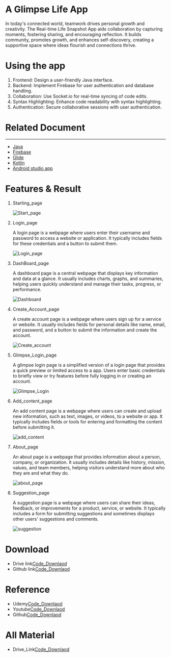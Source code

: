 <h1>A Glimpse Life App</h1>
<p>In today's connected world, teamwork drives personal growth and creativity. The Real-time Life Snapshot App aids collaboration by capturing moments, fostering sharing, and encouraging reflection. It builds community, promotes growth, and enhances self-discovery, creating a supportive space where ideas flourish and connections thrive.</p>
<h1>Using the app</h1>
<ol>
  <li>Frontend: Design a user-friendly Java interface.</li>
  <li>Backend: Implement Firebase for user authentication and database handling.</li>
  <li>Collaboration: Use Socket.io for real-time syncing of code edits.</li>
  <li>Syntax Highlighting: Enhance code readability with syntax highlighting.</li>
  <li>Authentication: Secure collaborative sessions with user authentication.</li>
</ol>
<h1>Related Document</h1>
<hr>
<ul>
  <li><a href="https://dev.java/learn/">Java</a></li>
  <li><a href="https://firebase.google.com/docs">Firebase</a></li>
  <li><a href="https://www.glideapps.com/docs">Glide</a></li>
  <li><a href="https://kotlinlang.org/docs/android-overview.html">Kotlin</a></li>
  <li><a href=https://developer.android.com/reference/org/w3c/dom/Document">Android studio app</a></li>
</ul>
<h1>Features & Result</h1>  
  <ol>
    <li>Starting_page</li>

  
  ![Start_page](https://github.com/Bittu-kumar2003/A_Glimpse_Life_App/assets/109884531/055e1f4c-494d-404d-a5d6-9b226ecb8732)

   <li>Login_page</li>
   <p>A login page is a webpage where users enter their username and password to access a website or application. It typically includes fields for these credentials and a button to submit them.</p>

   ![Login_page](https://github.com/Bittu-kumar2003/A_Glimpse_Life_App/assets/109884531/236dbcc8-fa40-4f94-8cee-02a3b4a7a07c)

   <li>DashBoard_page</li>
   <p>A dashboard page is a central webpage that displays key information and data at a glance. It usually includes charts, graphs, and summaries, helping users quickly understand and manage their tasks, progress, or performance.</p>

   ![Dashboard](https://github.com/Bittu-kumar2003/A_Glimpse_Life_App/assets/109884531/b0f6e8d0-754b-48bf-bba3-03cb9b75507b)

   <li>Create_Account_page</li>
   <p>A create account page is a webpage where users sign up for a service or website. It usually includes fields for personal details like name, email, and password, and a button to submit the information and create the account.</p>

   ![Create_account](https://github.com/Bittu-kumar2003/A_Glimpse_Life_App/assets/109884531/ee27c4ad-0e88-4f9a-8f74-6f804c14aaa7)
    <li>Glimpse_Login_page</li>
    <p>A glimpse login page is a simplified version of a login page that provides a quick preview or limited access to a app. Users enter basic credentials to briefly view or try features before fully logging in or creating an account.</p>

   ![Glimpse_Login](https://github.com/Bittu-kumar2003/A_Glimpse_Life_App/assets/109884531/36cf9c54-68ed-45f9-b5c9-f15be217826e)
    <li>Add_content_page</li>
    <p>An add content page is a webpage where users can create and upload new information, such as text, images, or videos, to a website or app. It typically includes fields or tools for entering and formatting the content before submitting it.</p>

  ![add_content](https://github.com/Bittu-kumar2003/A_Glimpse_Life_App/assets/109884531/08b44a6a-9bd2-4499-a8ba-dfefa3ee0a3c)

   <li>About_page</li>
   <p>An about page is a webpage that provides information about a person, company, or organization. It usually includes details like history, mission, values, and team members, helping visitors understand more about who they are and what they do.</p>

  ![about_page](https://github.com/Bittu-kumar2003/A_Glimpse_Life_App/assets/109884531/8313bd76-663a-4744-997e-c55ca3a636a0)
   <li>Suggestion_page</li>
   <p>A suggestion page is a webpage where users can share their ideas, feedback, or improvements for a product, service, or website. It typically includes a form for submitting suggestions and sometimes displays other users' suggestions and comments.</p>

   ![suggestion](https://github.com/Bittu-kumar2003/A_Glimpse_Life_App/assets/109884531/9cbc30d7-b22c-4dcf-b475-12ef8c72efaf)

   
  </ol>
 
<h1>Download</h1>
<ul>
  <li>Drive link<a href="https://drive.google.com/drive/u/0/folders/1xd9vJzw7q6yNxEFhf3rRkqMzxt7lLSHx">Code_Downlaod</a></li>
  <li>Github link<a href="https://github.com/Bittu-kumar2003/A_Glimpse_Life_App.git">Code_Downlaod</a></li>
</ul>

<h1>Reference</h1>
<ul>
   <li>Udemy<a href="">Code_Downlaod</a></li>
   <li>Youtube<a href="">Code_Downlaod</a></li>
   <li>Github<a href="">Code_Downlaod</a></li>
  
</ul>
<h1>All Material </h1>
<ul>
   <li>Drive_Link<a href="https://drive.google.com/drive/folders/1xd9vJzw7q6yNxEFhf3rRkqMzxt7lLSHx?usp=drive_link">Code_Downlaod</a></li>
   
  
</ul>
   








